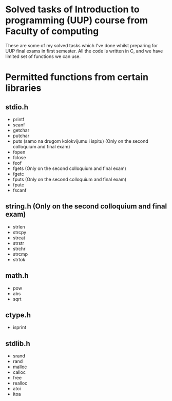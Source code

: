 # Solved tasks of Introduction to programming (UUP) course from Faculty of computing

These are some of my solved tasks which I've done whilst preparing for UUP final exams in first semester. All the code is written in C, and we have limited set of functions we can use.

# Permitted functions from certain libraries

## stdio.h

- printf
- scanf
- getchar
- putchar
- puts (samo na drugom kolokvijumu i ispitu) (Only on the second colloquium and final exam)
- fopen
- fclose
- feof
- fgets (Only on the second colloquium and final exam)
- fgetc
- fputs (Only on the second colloquium and final exam)
- fputc
- fscanf

## string.h (Only on the second colloquium and final exam)

- strlen
- strcpy
- strcat
- strstr
- strchr
- strcmp
- strtok

## math.h

- pow
- abs
- sqrt

## ctype.h

- isprint

## stdlib.h
- srand
- rand
- malloc
- calloc
- free
- realloc
- atoi
- itoa
